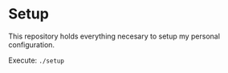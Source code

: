 # Setup
This repository holds everything necesary to setup my personal configuration.

Execute: `./setup`

